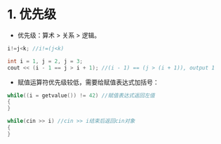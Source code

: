 # 1. 优先级
- 优先级：算术 > 关系 > 逻辑。
```C++
i!=j<k; //i!=(j<k)

int i = 1, j = 2, j = 3;
cout << (i - 1 == j > i + 1); //(i - 1) == (j > (i + 1)), output 1
```
- 赋值运算符优先级较低，需要给赋值表达式加括号：
```C++
while((i = getvalue()) != 42) //赋值表达式返回左值
{
}

while(cin >> i) //cin >> i结束后返回cin对象
{
}
```
